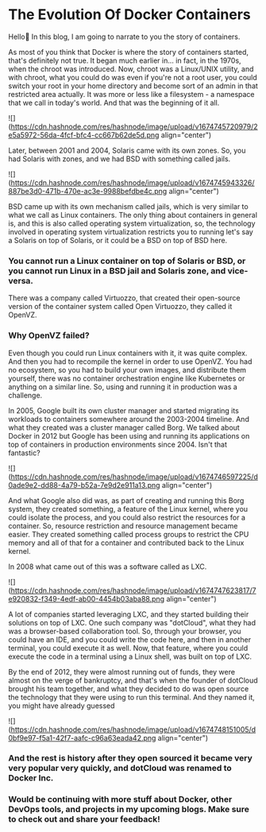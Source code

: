 # The Evolution Of Docker Containers

Hello👋 In this blog, I am going to narrate to you the story of containers.

As most of you think that Docker is where the story of containers started, that's definitely not true. It began much earlier in... in fact, in the 1970s, when the chroot was introduced. Now, chroot was a Linux/UNIX utility, and with chroot, what you could do was even if you're not a root user, you could switch your root in your home directory and become sort of an admin in that restricted area actually. It was more or less like a filesystem - a namespace that we call in today's world. And that was the beginning of it all.

![](https://cdn.hashnode.com/res/hashnode/image/upload/v1674745720979/2e5a5972-56da-4fcf-bfc4-cc667b62de5d.png align="center")

Later, between 2001 and 2004, Solaris came with its own zones. So, you had Solaris with zones, and we had BSD with something called jails.

![](https://cdn.hashnode.com/res/hashnode/image/upload/v1674745943326/887be3d0-471b-470e-ac3e-9988befdbe4c.png align="center")

BSD came up with its own mechanism called jails, which is very similar to what we call as Linux containers. The only thing about containers in general is, and this is also called operating system virtualization, so, the technology involved in operating system virtualization restricts you to running let's say a Solaris on top of Solaris, or it could be a BSD on top of BSD here.

### You cannot run a Linux container on top of Solaris or BSD, or you cannot run Linux in a BSD jail and Solaris zone, and vice-versa.

There was a company called Virtuozzo, that created their open-source version of the container system called Open Virtuozzo, they called it OpenVZ.

### Why OpenVZ failed?

Even though you could run Linux containers with it, it was quite complex. And then you had to recompile the kernel in order to use OpenVZ. You had no ecosystem, so you had to build your own images, and distribute them yourself, there was no container orchestration engine like Kubernetes or anything on a similar line. So, using and running it in production was a challenge.

In 2005, Google built its own cluster manager and started migrating its workloads to containers somewhere around the 2003-2004 timeline. And what they created was a cluster manager called Borg. We talked about Docker in 2012 but Google has been using and running its applications on top of containers in production environments since 2004. Isn't that fantastic?

![](https://cdn.hashnode.com/res/hashnode/image/upload/v1674746597225/d0ade9e2-dd88-4a79-b52a-7e9d2e911a13.png align="center")

And what Google also did was, as part of creating and running this Borg system, they created something, a feature of the Linux kernel, where you could isolate the process, and you could also restrict the resources for a container. So, resource restriction and resource management became easier. They created something called process groups to restrict the CPU memory and all of that for a container and contributed back to the Linux kernel.

In 2008 what came out of this was a software called as LXC.

![](https://cdn.hashnode.com/res/hashnode/image/upload/v1674747623817/7e920832-f349-4edf-ab00-4454b03aba88.png align="center")

A lot of companies started leveraging LXC, and they started building their solutions on top of LXC. One such company was "dotCloud", what they had was a browser-based collaboration tool. So, through your browser, you could have an IDE, and you could write the code here, and then in another terminal, you could execute it as well. Now, that feature, where you could execute the code in a terminal using a Linux shell, was built on top of LXC.

By the end of 2012, they were almost running out of funds, they were almost on the verge of bankruptcy, and that's when the founder of dotCloud brought his team together, and what they decided to do was open source the technology that they were using to run this terminal. And they named it, you might have already guessed

![](https://cdn.hashnode.com/res/hashnode/image/upload/v1674748151005/d0bf9e97-f5a1-42f7-aafc-c96a63eada42.png align="center")

### And the rest is history after they open sourced it became very very popular very quickly, and dotCloud was renamed to Docker Inc.

### Would be continuing with more stuff about Docker, other DevOps tools, and projects in my upcoming blogs. Make sure to check out and share your feedback!